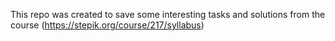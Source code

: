 This repo was created to save some interesting tasks and solutions from the course (https://stepik.org/course/217/syllabus)
